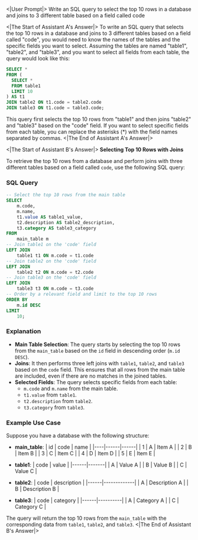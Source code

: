<|User Prompt|>
Write an SQL query to select the top 10 rows in a database and joins to 3 different table based on a field called code 

<|The Start of Assistant A's Answer|>
To write an SQL query that selects the top 10 rows in a database and joins to 3 different tables based on a field called "code", you would need to know the names of the tables and the specific fields you want to select. Assuming the tables are named "table1", "table2", and "table3", and you want to select all fields from each table, the query would look like this:

```sql
SELECT *
FROM (
  SELECT * 
  FROM table1
  LIMIT 10
) AS t1
JOIN table2 ON t1.code = table2.code
JOIN table3 ON t1.code = table3.code;
```

This query first selects the top 10 rows from "table1" and then joins "table2" and "table3" based on the "code" field. If you want to select specific fields from each table, you can replace the asterisks (*) with the field names separated by commas.
<|The End of Assistant A's Answer|>

<|The Start of Assistant B's Answer|>
**Selecting Top 10 Rows with Joins**

To retrieve the top 10 rows from a database and perform joins with three different tables based on a field called `code`, use the following SQL query:

### SQL Query

```sql
-- Select the top 10 rows from the main table
SELECT 
    m.code,
    m.name,
    t1.value AS table1_value,
    t2.description AS table2_description,
    t3.category AS table3_category
FROM 
    main_table m
-- Join table1 on the 'code' field
LEFT JOIN 
    table1 t1 ON m.code = t1.code
-- Join table2 on the 'code' field
LEFT JOIN 
    table2 t2 ON m.code = t2.code
-- Join table3 on the 'code' field
LEFT JOIN 
    table3 t3 ON m.code = t3.code
-- Order by a relevant field and limit to the top 10 rows
ORDER BY 
    m.id DESC
LIMIT 
    10;
```

### Explanation

- **Main Table Selection**: The query starts by selecting the top 10 rows from the `main_table` based on the `id` field in descending order (`m.id DESC`).
- **Joins**: It then performs three left joins with `table1`, `table2`, and `table3` based on the `code` field. This ensures that all rows from the main table are included, even if there are no matches in the joined tables.
- **Selected Fields**: The query selects specific fields from each table:
  - `m.code` and `m.name` from the main table.
  - `t1.value` from `table1`.
  - `t2.description` from `table2`.
  - `t3.category` from `table3`.

### Example Use Case

Suppose you have a database with the following structure:

- **main_table**:
  | id | code | name |
  |----|------|------|
  | 1  | A    | Item A |
  | 2  | B    | Item B |
  | 3  | C    | Item C |
  | 4  | D    | Item D |
  | 5  | E    | Item E |

- **table1**:
  | code | value |
  |------|-------|
  | A    | Value A |
  | B    | Value B |
  | C    | Value C |

- **table2**:
  | code | description |
  |------|-------------|
  | A    | Description A |
  | B    | Description B |

- **table3**:
  | code | category |
  |------|----------|
  | A    | Category A |
  | C    | Category C |

The query will return the top 10 rows from the `main_table` with the corresponding data from `table1`, `table2`, and `table3`.
<|The End of Assistant B's Answer|>